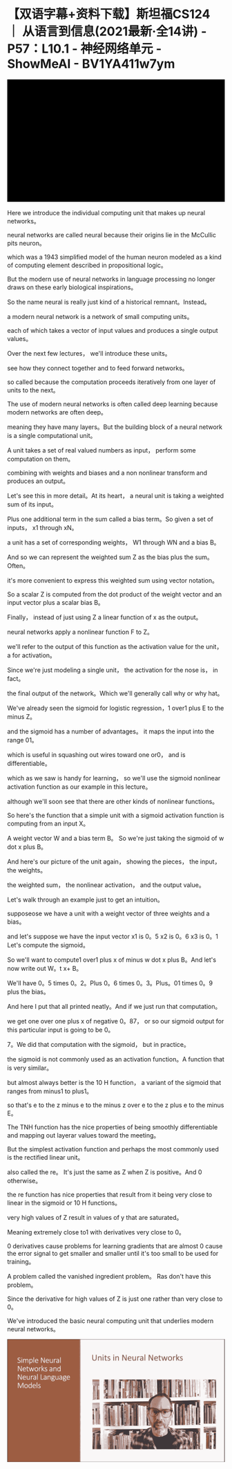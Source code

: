# 【双语字幕+资料下载】斯坦福CS124 ｜ 从语言到信息(2021最新·全14讲) - P57：L10.1 - 神经网络单元 - ShowMeAI - BV1YA411w7ym

![](img/b8b9473def290a95d9a6852fbf7871dc_0.png)

Here we introduce the individual computing unit that makes up neural networks。

 neural networks are called neural because their origins lie in the McCullic pits neuron。

 which was a 1943 simplified model of the human neuron modeled as a kind of computing element described in propositional logic。

But the modern use of neural networks in language processing no longer draws on these early biological inspirations。

 So the name neural is really just kind of a historical remnant。Instead。

 a modern neural network is a network of small computing units。

 each of which takes a vector of input values and produces a single output values。

 Over the next few lectures， we'll introduce these units。

 see how they connect together and to feed forward networks。

 so called because the computation proceeds iteratively from one layer of units to the next。

The use of modern neural networks is often called deep learning because modern networks are often deep。

 meaning they have many layers。But the building block of a neural network is a single computational unit。

 A unit takes a set of real valued numbers as input， perform some computation on them。

 combining with weights and biases and a non nonlinear transform and produces an output。

Let's see this in more detail。At its heart， a neural unit is taking a weighted sum of its input。

Plus one additional term in the sum called a bias term。So given a set of inputs， x1 through xN。

 a unit has a set of corresponding weights， W1 through WN and a bias B。

And so we can represent the weighted sum Z as the bias plus the sum。 Often。

 it's more convenient to express this weighted sum using vector notation。

 So a scalar Z is computed from the dot product of the weight vector and an input vector plus a scalar bias B。

Finally， instead of just using Z a linear function of x as the output。

 neural networks apply a nonlinear function F to Z。

 we'll refer to the output of this function as the activation value for the unit， a for activation。

Since we're just modeling a single unit， the activation for the nose is， in fact。

 the final output of the network。Which we'll generally call why or why hat。

We've already seen the sigmoid for logistic regression，1 over1 plus E to the minus Z。

 and the sigmoid has a number of advantages。 it maps the input into the range 01。

 which is useful in squashing out wires toward one or0， and is differentiable。

 which as we saw is handy for learning， so we'll use the sigmoid nonlinear activation function as our example in this lecture。

 although we'll soon see that there are other kinds of nonlinear functions。

So here's the function that a simple unit with a sigmoid activation function is computing from an input X。

A weight vector W and a bias term B。 So we're just taking the sigmoid of w dot x plus B。

And here's our picture of the unit again， showing the pieces， the input， the weights。

 the weighted sum， the nonlinear activation， and the output value。

Let's walk through an example just to get an intuition。

 supposeose we have a unit with a weight vector of three weights and a bias。

 and let's suppose we have the input vector x1 is 0。5 x2 is 0。6 x3 is 0。1 Let's compute the sigmoid。

So we'll want to compute1 over1 plus x of minus w dot x plus B。And let's now write out W。t x+ B。

We'll have 0。5 times 0。2。Plus 0。6 times 0。3。Plus。01 times 0。9 plus the bias。

And here I put that all printed neatly。And if we just run that computation。

 we get one over one plus x of negative 0。87， or so our sigmoid output for this particular input is going to be 0。

7。We did that computation with the sigmoid， but in practice。

 the sigmoid is not commonly used as an activation function。A function that is very similar。

 but almost always better is the 10 H function， a variant of the sigmoid that ranges from minus1 to plus1。

 so that's e to the z minus e to the minus z over e to the z plus e to the minus E。

The TNH function has the nice properties of being smoothly differentiable and mapping out layerar values toward the meeting。

But the simplest activation function and perhaps the most commonly used is the rectified linear unit。

 also called the re。 It's just the same as Z when Z is positive。And 0 otherwise。

 the re function has nice properties that result from it being very close to linear in the sigmoid or 10 H functions。

 very high values of Z result in values of y that are saturated。

Meaning extremely close to1 with derivatives very close to 0。

0 derivatives cause problems for learning gradients that are almost 0 cause the error signal to get smaller and smaller until it's too small to be used for training。

 A problem called the vanished ingredient problem。 Ras don't have this problem。

 Since the derivative for high values of Z is just one rather than very close to 0。

We've introduced the basic neural computing unit that underlies modern neural networks。



![](img/b8b9473def290a95d9a6852fbf7871dc_2.png)